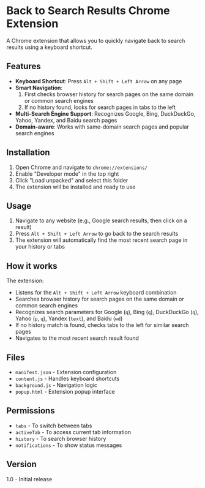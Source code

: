 # Back to Search Results Chrome Extension

A Chrome extension that allows you to quickly navigate back to search results using a keyboard shortcut.

## Features

- **Keyboard Shortcut**: Press `Alt + Shift + Left Arrow` on any page
- **Smart Navigation**: 
  1. First checks browser history for search pages on the same domain or common search engines
  2. If no history found, looks for search pages in tabs to the left
- **Multi-Search Engine Support**: Recognizes Google, Bing, DuckDuckGo, Yahoo, Yandex, and Baidu search pages
- **Domain-aware**: Works with same-domain search pages and popular search engines

## Installation

1. Open Chrome and navigate to `chrome://extensions/`
2. Enable "Developer mode" in the top right
3. Click "Load unpacked" and select this folder
4. The extension will be installed and ready to use

## Usage

1. Navigate to any website (e.g., Google search results, then click on a result)
2. Press `Alt + Shift + Left Arrow` to go back to the search results
3. The extension will automatically find the most recent search page in your history or tabs

## How it works

The extension:
- Listens for the `Alt + Shift + Left Arrow` keyboard combination
- Searches browser history for search pages on the same domain or common search engines
- Recognizes search parameters for Google (`q`), Bing (`q`), DuckDuckGo (`q`), Yahoo (`p`, `q`), Yandex (`text`), and Baidu (`wd`)
- If no history match is found, checks tabs to the left for similar search pages
- Navigates to the most recent search result found

## Files

- `manifest.json` - Extension configuration
- `content.js` - Handles keyboard shortcuts
- `background.js` - Navigation logic
- `popup.html` - Extension popup interface

## Permissions

- `tabs` - To switch between tabs
- `activeTab` - To access current tab information
- `history` - To search browser history
- `notifications` - To show status messages

## Version

1.0 - Initial release
